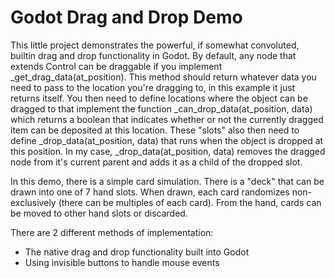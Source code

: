 # Godot Drag and Drop Demo
This little project demonstrates the powerful, if somewhat convoluted, builtin drag and drop functionality in Godot. By default, any node that extends Control can be draggable if you implement _get_drag_data(at_position). This method should return whatever data you need to pass to the location you're dragging to, in this example it just returns itself. You then need to define locations where the object can be dragged to that implement the function _can_drop_data(at_position, data) which returns a boolean that indicates whether or not the currently dragged item can be deposited at this location. These "slots" also then need to define _drop_data(at_position, data) that runs when the object is dropped at this position. In my case, _drop_data(at_position, data) removes the dragged node from it's current parent and adds it as a child of the dropped slot.

In this demo, there is a simple card simulation. There is a "deck" that can be drawn into one of 7 hand slots. When drawn, each card randomizes non-exclusively (there can be multiples of each card). From the hand, cards can be moved to other hand slots or discarded.

There are 2 different methods of implementation:
- The native drag and drop functionality built into Godot
- Using invisible buttons to handle mouse events
